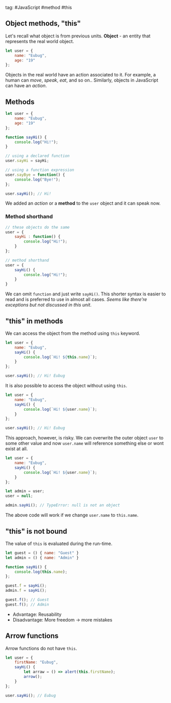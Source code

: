 tag: #JavaScript #method #this

## Object methods, "this"
Let's recall what object is from previous units.
**Object** - an entity that represents the real world object.
```js
let user = {
	name: "Eubug",
	age: "19"
};
```

Objects in the real world have an action associated to it. For example, a human can _move_, _speak_, _eat_, and so on.. Similarly, objects in JavaScript can have an  _action_.

## Methods
```js
let user = {
	name: "Eubug",
	age: "19"
};

function sayHi() {
	console.log("Hi!");
}

// using a declared function
user.sayHi = sayHi;

// using a function expression
user.sayBye = function() {
	console.log("Bye!");
};

user.sayHi(); // Hi!
```

We added an _action_ or a **method** to the `user` object and it can speak now.

### Method shorthand
```js
// these objects do the same
user = {
	sayHi : function() {
		console.log("Hi!");
	}
};

// method shorthand
user = {
	sayHi() {
		console.log("Hi!");
	}
}
```
We can omit `function` and just write `sayHi()`. This shorter syntax is easier to read and is preferred to use in almost all cases. *Seems like there're exceptions but not discussed in this unit*.

## "this" in methods
We can access the object from the method using `this` keyword.
```js
let user = {
	name: "Eubug",
	sayHi() {
		console.log(`Hi! ${this.name}`);
	}
};

user.sayHi(); // Hi! Eubug
```

It is also possible to access the object without using `this`.

```js
let user = {
	name: "Eubug",
	sayHi() {
		console.log(`Hi! ${user.name}`);
	}
};

user.sayHi(); // Hi! Eubug
```

This approach, however, is risky. We can overwrite the outer object `user` to some other value and now `user.name` will reference something else or wont exist at all.
```js
let user = {
	name: "Eubug",
	sayHi() {
		console.log(`Hi! ${user.name}`);
	}
};

let admin = user;
user = null;

admin.sayHi(); // TypeError: null is not an object
```
The above code will work if we change `user.name` to `this.name`.

## "this" is not bound
The value of `this` is evaluated during the run-time.
```js
let guest = () { name: "Guest" }
let admin = () { name: "Admin" }

function sayHi() {
	console.log(this.name);
};

guest.f = sayHi();
admin.f = sayHi();

guest.f(); // Guest
guest.f(); // Admin
```

- Advantage: Reusability
- Disadvantage: More freedom -> more mistakes

## Arrow functions
Arrow functions do not have `this`.
```js
let user = {
	firstName: "Eubug",
	sayHi() {
		let arraw = () => alert(this.firstName);
		arrow();
	}
};

user.sayHi(); // Eubug
```
